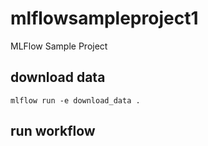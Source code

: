 # mlflowsampleproject1
MLFlow Sample Project

## download data

```
mlflow run -e download_data .
```

## run workflow
